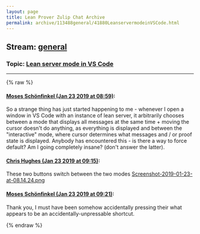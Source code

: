 ```yaml
---
layout: page
title: Lean Prover Zulip Chat Archive 
permalink: archive/113488general/41880LeanservermodeinVSCode.html
---
```


## Stream: [general](index.html)
### Topic: [Lean server mode in VS Code](41880LeanservermodeinVSCode.html)

---


{% raw %}
#### [ Moses Schönfinkel (Jan 23 2019 at 08:59)](https://leanprover.zulipchat.com/#narrow/stream/113488-general/topic/Lean%20server%20mode%20in%20VS%20Code/near/156670777):
So a strange thing has just started happening to me - whenever I open a window in VS Code with an instance of lean server, it arbitrarily chooses between a mode that displays all messages at the same time + moving the cursor doesn't do anything, as everything is displayed and between the "interactive" mode, where cursor determines what messages and / or proof state is displayed. Anybody has encountered this - is there a way to force default? Am I going completely insane? (don't answer the latter).

#### [ Chris Hughes (Jan 23 2019 at 09:15)](https://leanprover.zulipchat.com/#narrow/stream/113488-general/topic/Lean%20server%20mode%20in%20VS%20Code/near/156671442):
These two buttons switch between the two modes [Screenshot-2019-01-23-at-08.14.24.png](/user_uploads/3121/4dm_42KySExrBwfjYQbFfdKo/Screenshot-2019-01-23-at-08.14.24.png)

#### [ Moses Schönfinkel (Jan 23 2019 at 09:21)](https://leanprover.zulipchat.com/#narrow/stream/113488-general/topic/Lean%20server%20mode%20in%20VS%20Code/near/156671686):
Thank you, I must have been somehow accidentally pressing their what appears to be an accidentally-unpressable shortcut.


{% endraw %}
